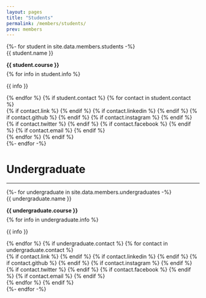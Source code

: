 ```yaml
---
layout: pages
title: "Students"
permalink: /members/students/
prev: members
---
```


<div class="home__section-contents" style="margin-bottom: 3em;">
  {%- for student in site.data.members.students -%}
  <div class="students-container">
    <div class="students-image">
      <img src="/assets/members/students/{{ student.name }}.png" alt="" onerror="this.onerror=null; this.src='/assets/members/avatar1.png'"/>
    </div>
    <div class="students-card">
      <div class="students-name">
        {{ student.name }}
      </div>
      <div class="students-brief">
        <p style="margin-bottom: 0.5em; font-weight: bold;">{{ student.course }}</p>
        {% for info in student.info %}
        <p>{{ info }}</p>
        {% endfor %}
        {% if student.contact %}
        {% for contact in student.contact %}
          <div class="about__container-row">
          {% if contact.link %}
            <a href="{{ contact.link }}" class="contact" target="_blank" rel="me">
              <i class="fas fa-fw fa-link" aria-hidden="true"></i>
            </a>
          {% endif %}
          {% if contact.linkedin %}
            <a href="https://www.linkedin.com/in/{{ contact.linkedin }}" class="contact" target="_blank" rel="me">
              <i class="fab fa-fw fa-linkedin" aria-hidden="true"></i>
            </a>
          {% endif %}
          {% if contact.github %}
            <a href="https://github.com/{{ contact.github }}" class="contact" target="_blank" rel="me">
              <i class="fab fa-fw fa-github" aria-hidden="true"></i>
            </a>
          {% endif %}
          {% if contact.instagram %}
            <a href="https://instagram.com/{{ contact.instagram }}" class="contact" target="_blank" rel="me">
              <i class="fab fa-fw fa-instagram" aria-hidden="true"></i>
            </a>
          {% endif %}
          {% if contact.twitter %}
            <a href="{{ contact.twitter }}" class="contact" target="_blank" rel="me">
              <i class="fab fa-fw fa-twitter-square" aria-hidden="true"></i>
            </a>
          {% endif %}
          {% if contact.facebook %}
            <a href="{{ contact.facebook }}" class="contact" target="_blank" rel="me">
              <i class="fab fa-fw fa-facebook-square" aria-hidden="true"></i>
            </a>
          {% endif %}
          {% if contact.email %}
            <a href="mailto:{{ contact.email }}" class="contact" rel="me">
              <i class="fas fa-fw fa-envelope-square" aria-hidden="true"></i>
            </a>
          {% endif %}
          </div>
        {% endfor %}
        {% endif %}
      </div>
    </div>
  </div>
  {%- endfor -%}
</div>

# Undergraduate

---

<div class="home__section-contents" style="margin-bottom: 3em;">
  {%- for undergraduate in site.data.members.undergraduates -%}
  <div class="students-container">
    <div class="students-image">
      <img src="/assets/members/students/{{ undergraduate.name }}.png" alt="" onerror="this.onerror=null; this.src='/assets/members/avatar1.png'"/>
    </div>
    <div class="students-card">
      <div class="students-name">
        {{ undergraduate.name }}
      </div>
      <div class="students-brief">
        <p style="margin-bottom: 0.5em; font-weight: bold;">{{ undergraduate.course }}</p>
        {% for info in undergraduate.info %}
        <p>{{ info }}</p>
        {% endfor %}
        {% if undergraduate.contact %}
        {% for contact in undergraduate.contact %}
          <div class="about__container-row">
          {% if contact.link %}
            <a href="{{ contact.link }}" class="contact" target="_blank" rel="me">
              <i class="fas fa-fw fa-link" aria-hidden="true"></i>
            </a>
          {% endif %}
          {% if contact.linkedin %}
            <a href="https://www.linkedin.com/in/{{ contact.linkedin }}" class="contact" target="_blank" rel="me">
              <i class="fab fa-fw fa-linkedin" aria-hidden="true"></i>
            </a>
          {% endif %}
          {% if contact.github %}
            <a href="https://github.com/{{ contact.github }}" class="contact" target="_blank" rel="me">
              <i class="fab fa-fw fa-github" aria-hidden="true"></i>
            </a>
          {% endif %}
          {% if contact.instagram %}
            <a href="https://instagram.com/{{ contact.instagram }}" class="contact" target="_blank" rel="me">
              <i class="fab fa-fw fa-instagram" aria-hidden="true"></i>
            </a>
          {% endif %}
          {% if contact.twitter %}
            <a href="{{ contact.twitter }}" class="contact" target="_blank" rel="me">
              <i class="fab fa-fw fa-twitter-square" aria-hidden="true"></i>
            </a>
          {% endif %}
          {% if contact.facebook %}
            <a href="{{ contact.facebook }}" class="contact" target="_blank" rel="me">
              <i class="fab fa-fw fa-facebook-square" aria-hidden="true"></i>
            </a>
          {% endif %}
          {% if contact.email %}
            <a href="mailto:{{ contact.email }}" class="contact" rel="me">
              <i class="fas fa-fw fa-envelope-square" aria-hidden="true"></i>
            </a>
          {% endif %}
          </div>
        {% endfor %}
        {% endif %}
      </div>
    </div>
  </div>
  {%- endfor -%}
</div>